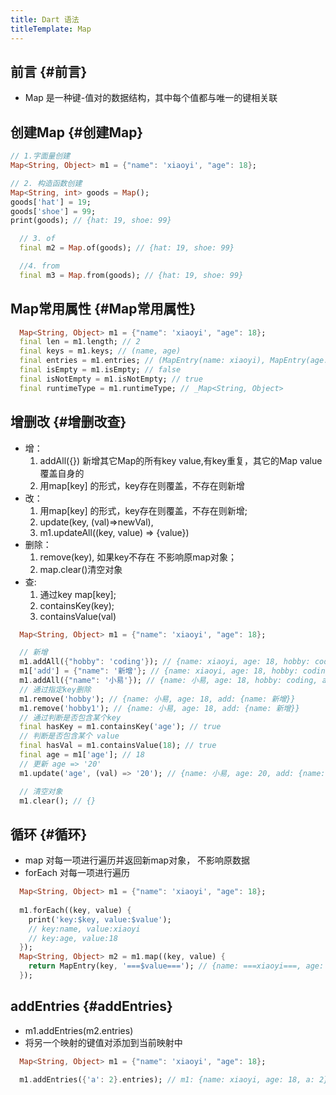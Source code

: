 ```yaml
---
title: Dart 语法
titleTemplate: Map
---				
```


## 前言 {#前言}
* Map 是一种键-值对的数据结构，其中每个值都与唯一的键相关联

## 创建Map {#创建Map}

```dart
// 1.字面量创建
Map<String, Object> m1 = {"name": 'xiaoyi', "age": 18};

// 2. 构造函数创建
Map<String, int> goods = Map();
goods['hat'] = 19;
goods['shoe'] = 99;
print(goods); // {hat: 19, shoe: 99}

  // 3. of
  final m2 = Map.of(goods); // {hat: 19, shoe: 99}

  //4. from
  final m3 = Map.from(goods); // {hat: 19, shoe: 99}
```

## Map常用属性 {#Map常用属性}
```dart
  Map<String, Object> m1 = {"name": 'xiaoyi', "age": 18};
  final len = m1.length; // 2
  final keys = m1.keys; // (name, age)
  final entries = m1.entries; // (MapEntry(name: xiaoyi), MapEntry(age: 18))
  final isEmpty = m1.isEmpty; // false
  final isNotEmpty = m1.isNotEmpty; // true
  final runtimeType = m1.runtimeType; // _Map<String, Object>
```

## 增删改 {#增删改查}
* 增： 
    1. addAll({}) 新增其它Map的所有key value,有key重复，其它的Map value覆盖自身的
    2. 用map[key] 的形式，key存在则覆盖，不存在则新增
* 改：
    1. 用map[key] 的形式，key存在则覆盖，不存在则新增; 
    2. update(key, (val)=>newVal), 
    3. m1.updateAll((key, value) => {value})
* 删除：
    1. remove(key), 如果key不存在 不影响原map对象； 
    2. map.clear()清空对象
* 查: 
    1. 通过key map[key]; 
    2. containsKey(key); 
    3. containsValue(val)

```dart 
  Map<String, Object> m1 = {"name": 'xiaoyi', "age": 18};

  // 新增
  m1.addAll({"hobby": 'coding'}); // {name: xiaoyi, age: 18, hobby: coding}
  m1['add'] = {"name": '新增'}; // {name: xiaoyi, age: 18, hobby: coding, add: {name: 新增}}
  m1.addAll({"name": '小易'}); // {name: 小易, age: 18, hobby: coding, add: {name: 新增}}
  // 通过指定key删除
  m1.remove('hobby'); // {name: 小易, age: 18, add: {name: 新增}}
  m1.remove('hobby1'); // {name: 小易, age: 18, add: {name: 新增}}
  // 通过判断是否包含某个key
  final hasKey = m1.containsKey('age'); // true
  // 判断是否包含某个 value
  final hasVal = m1.containsValue(18); // true
  final age = m1['age']; // 18
  // 更新 age => '20'
  m1.update('age', (val) => '20'); // {name: 小易, age: 20, add: {name: 新增}}

  // 清空对象
  m1.clear(); // {}

```

## 循环 {#循环}
* map 对每一项进行遍历并返回新map对象， 不影响原数据
* forEach 对每一项进行遍历

```dart
  Map<String, Object> m1 = {"name": 'xiaoyi', "age": 18};
  
  m1.forEach((key, value) {
    print('key:$key, value:$value');
    // key:name, value:xiaoyi
    // key:age, value:18
  });
  Map<String, Object> m2 = m1.map((key, value) {
    return MapEntry(key, '===$value==='); // {name: ===xiaoyi===, age: ===18===}
  });
```

## addEntries {#addEntries}
* m1.addEntries(m2.entries)
* 将另一个映射的键值对添加到当前映射中
```dart 
  Map<String, Object> m1 = {"name": 'xiaoyi', "age": 18};

  m1.addEntries({'a': 2}.entries); // m1: {name: xiaoyi, age: 18, a: 2}
```
